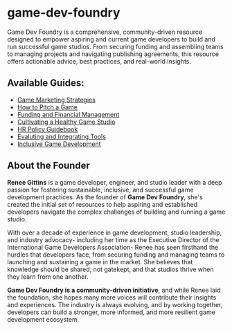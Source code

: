 # game-dev-foundry
Game Dev Foundry is a comprehensive, community-driven resource designed to empower aspiring and current game developers to build and run successful game studios. From securing funding and assembling teams to managing projects and navigating publishing agreements, this resource offers actionable advice, best practices, and real-world insights.

## Available Guides:
- [Game Marketing Strategies](GameMarketingStrategies.md)
- [How to Pitch a Game](HowToPitchAGame.md)
- [Funding and Financial Management](FundingAndFinancialManagement.md)
- [Cultivating a Healthy Game Studio](CultivatingAHealthyGameStudio.md)
- [HR Policy Guidebook](HRPolicyGuidebook.md)
- [Evaluting and Integrating Tools](EvaluatingAndIntegratingTools.md)
- [Inclusive Game Development](InclusiveGameDevelopment.md)

## About the Founder 

**Renee Gittins** is a game developer, engineer, and studio leader with a deep passion for fostering sustainable, inclusive, and successful game development practices. As the founder of **Game Dev Foundry**, she's created the initial set of resources to help aspiring and established developers navigate the complex challenges of building and running a game studio.  

With over a decade of experience in game development, studio leadership, and industry advocacy- including her time as the Executive Director of the International Game Developers Association- Renee has seen firsthand the hurdles that developers face, from securing funding and managing teams to launching and sustaining a game in the market. She believes that knowledge should be shared, not gatekept, and that studios thrive when they learn from one another.  

**Game Dev Foundry is a community-driven initiative**, and while Renee laid the foundation, she hopes many more voices will contribute their insights and experiences. The industry is always evolving, and by working together, developers can build a stronger, more informed, and more resilient game development ecosystem.

